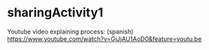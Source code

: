 # sharingActivity1

Youtube video explaining process: (spanish)
https://www.youtube.com/watch?v=GjJjAU1AoD0&feature=youtu.be


